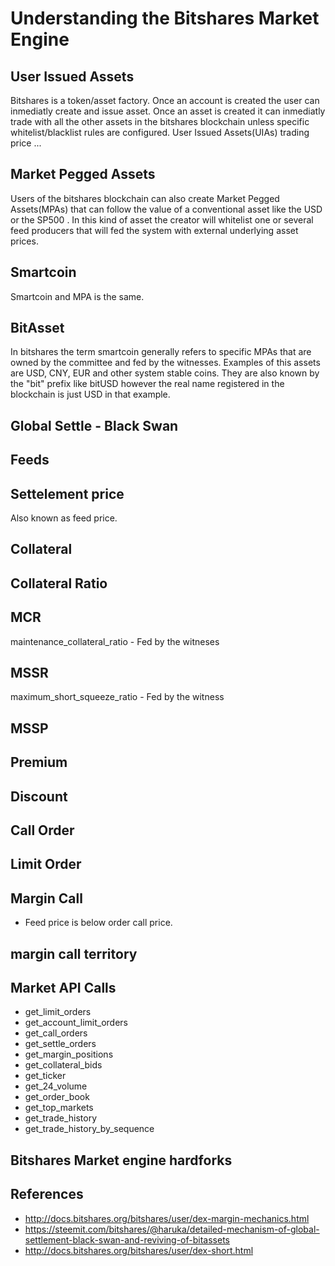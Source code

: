 # Understanding the Bitshares Market Engine

## User Issued Assets

Bitshares is a token/asset factory. Once an account is created the user can inmediatly create and issue asset. Once an asset is created it can inmediatly trade with all the other assets in the bitshares blockchain unless specific whitelist/blacklist rules are configured. User Issued Assets(UIAs) trading price ...

## Market Pegged Assets

Users of the bitshares blockchain can also create Market Pegged Assets(MPAs) that can follow the value of a conventional asset like the USD or the SP500 . In this kind of asset the creator will whitelist one or several feed producers that will fed the system with external underlying asset prices. 

## Smartcoin

Smartcoin and MPA is the same.

## BitAsset

In bitshares the term smartcoin generally refers to specific MPAs that are owned by the committee and fed by the witnesses. Examples of this assets are USD, CNY, EUR and other system stable coins. They are also known by the "bit" prefix like bitUSD however the real name registered in the blockchain is just USD in that example.

## Global Settle - Black Swan

## Feeds

## Settelement price

Also known as feed price. 

## Collateral

## Collateral Ratio

## MCR

maintenance_collateral_ratio - Fed by the witneses

## MSSR

maximum_short_squeeze_ratio - Fed by the witness

## MSSP

## Premium

## Discount

## Call Order

## Limit Order

## Margin Call

- Feed price is below order call price.

## margin call territory

## Market API Calls

- get_limit_orders
- get_account_limit_orders
- get_call_orders
- get_settle_orders
- get_margin_positions
- get_collateral_bids
- get_ticker
- get_24_volume
- get_order_book
- get_top_markets
- get_trade_history
- get_trade_history_by_sequence

## Bitshares Market engine hardforks

## References

- http://docs.bitshares.org/bitshares/user/dex-margin-mechanics.html
- https://steemit.com/bitshares/@haruka/detailed-mechanism-of-global-settlement-black-swan-and-reviving-of-bitassets
- http://docs.bitshares.org/bitshares/user/dex-short.html
